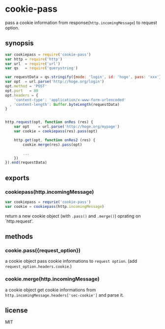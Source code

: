 # cookie-pass

pass a cookie information from response(`http.incomingMessage`) to request option.


## synopsis

```js
var cookiepass = require('cookie-pass')
var http = require('http')
var url  = require('url')
var qs   = require('querystring')

var requestData = qs.stringify({mode: 'login', id: 'hoge', pass: 'xxx'})
var opt  = url.parse('http://hoge.org/login')
opt.method = 'POST'
opt.port   = 80
opt.headers = {
    'content-type': 'application/x-www-form-urlencoded'
  , 'content-length': Buffer.byteLength(requestData)
}


http.request(opt, function onRes (res) {
    var opt    = url.parse('http://hoge.org/mypage')
    var cookie = cookiepass(res).pass(opt)

    http.get(opt, function onRes2 (res) {
        cookie.merge(res).pass(opt)

        ...
    })
}).end(requestData)
```

## exports

### cookiepass(http.incomingMessage)

```js
var cookiepass = requrie('cookie-pass')
var cookie = cookiepass(http.incomingMessage)
```

return a new cookie object (with `.pass()` and `.merge()`) oprating on `http.request'.


## methods

### cookie.pass({request_option})

a cookie object pass cookie informations to `request option`.
(add `request_option.headers.cookie`.)

### cookie.merge(http.incomingMessage)

a cookie object get cookie informations from `http.incomingMessage.headers['sec-cookie']` and parse it.

## license

MIT
